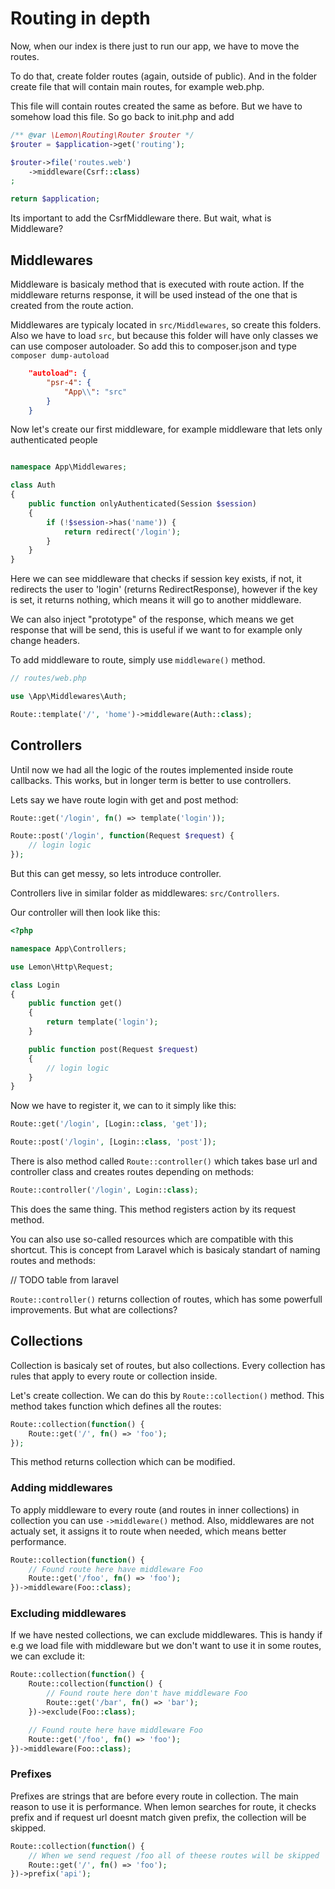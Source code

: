 # Routing in depth

Now, when our index is there just to run our app, we have to move the routes.

To do that, create folder routes (again, outside of public). And in the folder create file that will contain main routes, for example web.php.

This file will contain routes created the same as before. But we have to somehow load this file. So go back to init.php and add

```php
/** @var \Lemon\Routing\Router $router */
$router = $application->get('routing');

$router->file('routes.web')
    ->middleware(Csrf::class)
;

return $application;
```

Its important to add the CsrfMiddleware there. But wait, what is Middleware?


## Middlewares

Middleware is basicaly method that is executed with route action. If the middleware returns response, it will be used instead of the one that is created from the route action.

Middlewares are typicaly located in `src/Middlewares`, so create this folders. Also we have to load `src`, but because this folder will have only classes we can use composer autoloader. So add this to composer.json and type `composer dump-autoload`

```json
    "autoload": {
        "psr-4": {
            "App\\": "src"
        }
    }
```

Now let's create our first middleware, for example middleware that lets only authenticated people

```php

namespace App\Middlewares;

class Auth
{
    public function onlyAuthenticated(Session $session)
    {
        if (!$session->has('name')) {
            return redirect('/login');
        }
    }
}

```

Here we can see middleware that checks if session key exists, if not, it redirects the user to 'login' (returns RedirectResponse), however if the key is set, it returns nothing, which means it will go to another middleware.

We can also inject "prototype" of the response, which means we get response that will be send, this is useful if we want to for example only change headers.

To add middleware to route, simply use `middleware()` method.

```php
// routes/web.php

use \App\Middlewares\Auth;

Route::template('/', 'home')->middleware(Auth::class);
```

## Controllers

Until now we had all the logic of the routes implemented inside route callbacks. This works, but in longer term is better to use controllers.

Lets say we have route login with get and post method:

```php
Route::get('/login', fn() => template('login'));

Route::post('/login', function(Request $request) {
    // login logic
});
```

But this can get messy, so lets introduce controller.

Controllers live in similar folder as middlewares: `src/Controllers`.

Our controller will then look like this:

```php
<?php

namespace App\Controllers;

use Lemon\Http\Request;

class Login
{
    public function get()
    {
        return template('login');
    }

    public function post(Request $request)
    {
        // login logic
    }
}
```

Now we have to register it, we can to it simply like this:

```php
Route::get('/login', [Login::class, 'get']);

Route::post('/login', [Login::class, 'post']);
```

There is also method called `Route::controller()` which takes base url and controller class and creates routes depending on methods:

```php
Route::controller('/login', Login::class);
```

This does the same thing. This method registers action by its request method.

You can also use so-called resources which are compatible with this shortcut. This is concept from Laravel which is basicaly standart of naming routes and methods:

// TODO table from laravel

`Route::controller()` returns collection of routes, which has some powerfull improvements. But what are collections?

## Collections

Collection is basicaly set of routes, but also collections. Every collection has rules that apply to every route or collection inside.

Let's create collection. We can do this by `Route::collection()` method. This method takes function which defines all the routes:

```php
Route::collection(function() {
    Route::get('/', fn() => 'foo');
});
```
This method returns collection which can be modified.

### Adding middlewares

To apply middleware to every route (and routes in inner collections) in collection you can use `->middleware()` method. Also, middlewares are not actualy set, it assigns it to route when needed, which means better performance.

```php
Route::collection(function() {
    // Found route here have middleware Foo
    Route::get('/foo', fn() => 'foo');
})->middleware(Foo::class);
```


### Excluding middlewares

If we have nested collections, we can exclude middlewares. This is handy if e.g we load file with middleware but we don't want to use it in some routes, we can exclude it:

```php
Route::collection(function() {
    Route::collection(function() {
        // Found route here don't have middleware Foo
        Route::get('/bar', fn() => 'bar');
    })->exclude(Foo::class);

    // Found route here have middleware Foo
    Route::get('/foo', fn() => 'foo');
})->middleware(Foo::class);
```

### Prefixes

Prefixes are strings that are before every route in collection. The main reason to use it is performance. When lemon searches for route, it checks prefix and if request url doesnt match given prefix, the collection will be skipped.


```php
Route::collection(function() {
    // When we send request /foo all of theese routes will be skipped 
    Route::get('/', fn() => 'foo');
})->prefix('api');
```

